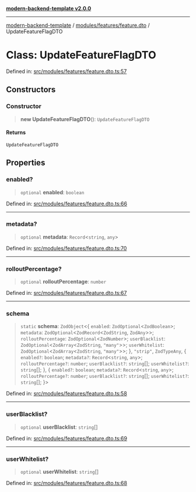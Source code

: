 [**modern-backend-template v2.0.0**](../../../../README.md)

***

[modern-backend-template](../../../../modules.md) / [modules/features/feature.dto](../README.md) / UpdateFeatureFlagDTO

# Class: UpdateFeatureFlagDTO

Defined in: [src/modules/features/feature.dto.ts:57](https://github.com/maemreyo/saas-4cus-nodejs/blob/1a77de11cd6eaefe66c31c7f5de281673fc25ce5/src/modules/features/feature.dto.ts#L57)

## Constructors

### Constructor

> **new UpdateFeatureFlagDTO**(): `UpdateFeatureFlagDTO`

#### Returns

`UpdateFeatureFlagDTO`

## Properties

### enabled?

> `optional` **enabled**: `boolean`

Defined in: [src/modules/features/feature.dto.ts:66](https://github.com/maemreyo/saas-4cus-nodejs/blob/1a77de11cd6eaefe66c31c7f5de281673fc25ce5/src/modules/features/feature.dto.ts#L66)

***

### metadata?

> `optional` **metadata**: `Record`\<`string`, `any`\>

Defined in: [src/modules/features/feature.dto.ts:70](https://github.com/maemreyo/saas-4cus-nodejs/blob/1a77de11cd6eaefe66c31c7f5de281673fc25ce5/src/modules/features/feature.dto.ts#L70)

***

### rolloutPercentage?

> `optional` **rolloutPercentage**: `number`

Defined in: [src/modules/features/feature.dto.ts:67](https://github.com/maemreyo/saas-4cus-nodejs/blob/1a77de11cd6eaefe66c31c7f5de281673fc25ce5/src/modules/features/feature.dto.ts#L67)

***

### schema

> `static` **schema**: `ZodObject`\<\{ `enabled`: `ZodOptional`\<`ZodBoolean`\>; `metadata`: `ZodOptional`\<`ZodRecord`\<`ZodString`, `ZodAny`\>\>; `rolloutPercentage`: `ZodOptional`\<`ZodNumber`\>; `userBlacklist`: `ZodOptional`\<`ZodArray`\<`ZodString`, `"many"`\>\>; `userWhitelist`: `ZodOptional`\<`ZodArray`\<`ZodString`, `"many"`\>\>; \}, `"strip"`, `ZodTypeAny`, \{ `enabled?`: `boolean`; `metadata?`: `Record`\<`string`, `any`\>; `rolloutPercentage?`: `number`; `userBlacklist?`: `string`[]; `userWhitelist?`: `string`[]; \}, \{ `enabled?`: `boolean`; `metadata?`: `Record`\<`string`, `any`\>; `rolloutPercentage?`: `number`; `userBlacklist?`: `string`[]; `userWhitelist?`: `string`[]; \}\>

Defined in: [src/modules/features/feature.dto.ts:58](https://github.com/maemreyo/saas-4cus-nodejs/blob/1a77de11cd6eaefe66c31c7f5de281673fc25ce5/src/modules/features/feature.dto.ts#L58)

***

### userBlacklist?

> `optional` **userBlacklist**: `string`[]

Defined in: [src/modules/features/feature.dto.ts:69](https://github.com/maemreyo/saas-4cus-nodejs/blob/1a77de11cd6eaefe66c31c7f5de281673fc25ce5/src/modules/features/feature.dto.ts#L69)

***

### userWhitelist?

> `optional` **userWhitelist**: `string`[]

Defined in: [src/modules/features/feature.dto.ts:68](https://github.com/maemreyo/saas-4cus-nodejs/blob/1a77de11cd6eaefe66c31c7f5de281673fc25ce5/src/modules/features/feature.dto.ts#L68)
